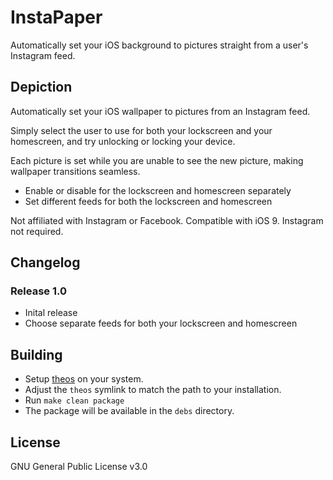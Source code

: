 # InstaPaper

Automatically set your iOS background to pictures straight from a user's Instagram feed.

## Depiction

Automatically set your iOS wallpaper to pictures from an Instagram feed.

Simply select the user to use for both your lockscreen and your homescreen, and try unlocking or locking your device.

Each picture is set while you are unable to see the new picture, making wallpaper transitions seamless.

* Enable or disable for the lockscreen and homescreen separately
* Set different feeds for both the lockscreen and homescreen

Not affiliated with Instagram or Facebook. Compatible with iOS 9. Instagram not required.

## Changelog

### Release 1.0

* Inital release
* Choose separate feeds for both your lockscreen and homescreen

## Building
* Setup [theos](http://iphonedevwiki.net/index.php/Theos/Setup) on your system.
* Adjust the ```theos``` symlink to match the path to your installation.
* Run ```make clean package```
* The package will be available in the ```debs``` directory.

## License

GNU General Public License v3.0